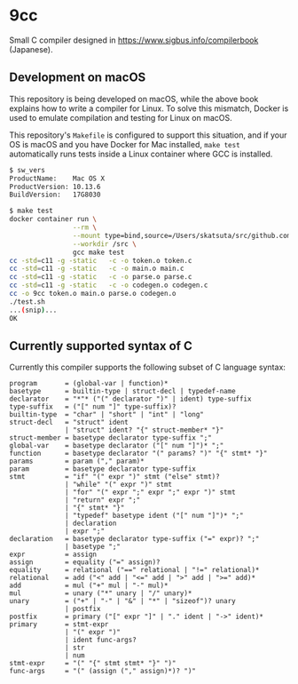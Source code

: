 # 9cc

Small C compiler designed in https://www.sigbus.info/compilerbook (Japanese).


## Development on macOS

This repository is being developed on macOS, while the above book explains how to write a compiler for Linux. To solve this mismatch, Docker is used to emulate compilation and testing for Linux on macOS.

This repository's `Makefile` is configured to support this situation, and if your OS is macOS and you have Docker for Mac installed, `make test` automatically runs tests inside a Linux container where GCC is installed.

```bash
$ sw_vers
ProductName:    Mac OS X
ProductVersion: 10.13.6
BuildVersion:   17G8030

$ make test
docker container run \
                --rm \
                --mount type=bind,source=/Users/skatsuta/src/github.com/skatsuta/9cc,target=/src,consistency=delegated \
                --workdir /src \
                gcc make test
cc -std=c11 -g -static   -c -o token.o token.c
cc -std=c11 -g -static   -c -o main.o main.c
cc -std=c11 -g -static   -c -o parse.o parse.c
cc -std=c11 -g -static   -c -o codegen.o codegen.c
cc -o 9cc token.o main.o parse.o codegen.o
./test.sh
...(snip)...
OK
```


## Currently supported syntax of C

Currently this compiler supports the following subset of C language syntax:

```
program       = (global-var | function)*
basetype      = builtin-type | struct-decl | typedef-name
declarator    = "*"* ("(" declarator ")" | ident) type-suffix
type-suffix   = ("[" num "]" type-suffix)?
builtin-type  = "char" | "short" | "int" | "long"
struct-decl   = "struct" ident
              | "struct" ident? "{" struct-member* "}"
struct-member = basetype declarator type-suffix ";"
global-var    = basetype declarator ("[" num "]")* ";"
function      = basetype declarator "(" params? ")" "{" stmt* "}"
params        = param ("," param)*
param         = basetype declarator type-suffix
stmt          = "if" "(" expr ")" stmt ("else" stmt)?
              | "while" "(" expr ")" stmt
              | "for" "(" expr ";" expr ";" expr ")" stmt
              | "return" expr ";"
              | "{" stmt* "}"
              | "typedef" basetype ident ("[" num "]")* ";"
              | declaration
              | expr ";"
declaration   = basetype declarator type-suffix ("=" expr)? ";"
              | basetype ";"
expr          = assign
assign        = equality ("=" assign)?
equality      = relational ("==" relational | "!=" relational)*
relational    = add ("<" add | "<=" add | ">" add | ">=" add)*
add           = mul ("+" mul | "-" mul)*
mul           = unary ("*" unary | "/" unary)*
unary         = ("+" | "-" | "&" | "*" | "sizeof")? unary
              | postfix
postfix       = primary ("[" expr "]" | "." ident | "->" ident)*
primary       = stmt-expr
              | "(" expr ")"
              | ident func-args?
              | str
              | num
stmt-expr     = "(" "{" stmt stmt* "}" ")"
func-args     = "(" (assign ("," assign)*)? ")"
```
